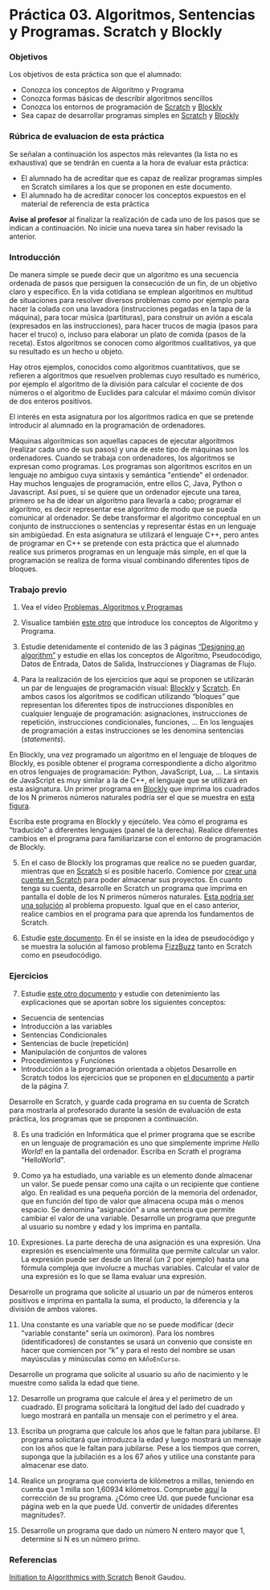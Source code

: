 # Práctica 03. Algoritmos, Sentencias y Programas. Scratch y Blockly

### Objetivos
Los objetivos de esta práctica son que el alumnado:

* Conozca los conceptos de Algoritmo y Programa
* Conozca formas básicas de describir algoritmos sencillos
* Conozca los entornos de programación de [Scratch](https://scratch.mit.edu/) y [Blockly](https://developers.google.com/blockly)
* Sea capaz de desarrollar programas simples en [Scratch](https://scratch.mit.edu/) y [Blockly](https://developers.google.com/blockly)

### Rúbrica de evaluacion de esta práctica
Se señalan a continuación los aspectos más relevantes (la lista no es exhaustiva)
que se tendrán en cuenta a la hora de evaluar esta práctica:
* El alumnado ha de acreditar que es capaz de realizar programas simples en Scratch similares a los que se
  proponen en este documento.
* El alumnado ha de acreditar conocer los conceptos expuestos en el material de referencia de esta práctica

**Avise al profesor** al finalizar la realización de cada uno de los pasos que se indican a continuación. No inicie una nueva tarea sin haber revisado la anterior.
### Introducción
De manera simple se puede decir que un algoritmo es una secuencia ordenada de pasos que persiguen la consecución de un fin, de un objetivo claro y especifico.
En la vida cotidiana se emplean algoritmos en multitud de situaciones para resolver diversos problemas como por ejemplo para 
hacer la colada con una lavadora (instrucciones pegadas en la tapa de la máquina), 
para tocar música (partituras), para construir un avión a escala (expresados en las instrucciones), 
para hacer trucos de magia (pasos para hacer el truco) o, incluso para elaborar un plato de comida (pasos de la receta). 
Estos algoritmos se conocen como algoritmos cualitativos, ya que su resultado es un hecho u objeto.

Hay otros ejemplos, conocidos como algoritmos cuantitativos, que se refieren a algoritmos que resuelven problemas cuyo resultado es numérico, 
por ejemplo el algoritmo de la división para calcular el cociente de dos números o el algoritmo de Euclides para calcular el máximo común divisor de dos enteros positivos.

El interés en esta asignatura por los algoritmos radica en que se pretende introducir al alumnado en la
programación de ordenadores.

Máquinas algorítmicas son aquellas capaces de ejecutar algoritmos (realizar cada uno de sus pasos) y una de este tipo de máquinas son los ordenadores. 
Cuando se trabaja con ordenadores, los algoritmos se expresan como programas. 
Los programas son algoritmos escritos en un lenguaje no ambiguo cuya sintaxis y semántica "entiende" el ordenador. 
Hay muchos lenguajes de programación, entre ellos C, Java, Python o Javascript. 
Así pues, si se quiere que un ordenador ejecute una tarea, primero se ha de idear un algoritmo para llevarla a cabo; 
programar el algoritmo, es decir representar ese algoritmo de modo que se pueda comunicar al ordenador. 
Se debe transformar el algoritmo conceptual en un conjunto de instrucciones o sentencias y representar éstas en un lenguaje sin ambigüedad. 
En esta asignatura se utilizará el lenguaje C++, pero antes de programar en C++ se pretende con esta práctica que
el alumnado realice sus primeros programas en un lenguaje más simple, en el que la programación se realiza de
forma visual combinando diferentes tipos de bloques.

### Trabajo previo
1. Vea el vídeo [Problemas, Algoritmos y
Programas](https://media.upv.es/#/portal/video/a8d70173-71c5-884e-8308-f72541d8d7c8)

2. Visualice también [este otro](http://www.upv.es/visor/media/26c336b0-19d1-2648-be94-f0d72d9af755/c) que
introduce los conceptos de Algoritmo y Programa.

3. Estudie detenidamente el contenido de las 3 páginas [“Designing an algorithm”](https://www.bbc.co.uk/bitesize/guides/z3bq7ty/revision/1)
y estudie en ellas los conceptos de Algoritmo, Pseudocódigo, Datos de Entrada, Datos de Salida, Instrucciones y Diagramas de Flujo.

4. Para la realización de los ejercicios que aquí se proponen se utilizarán un par de lenguajes de programación visual: [Blockly](https://developers.google.com/blockly)
y [Scratch](https://scratch.mit.edu/). 
En ambos casos los algoritmos se codifican utilizando “bloques” que representan los diferentes tipos de instrucciones disponibles en cualquier lenguaje de programación: 
asignaciones, instrucciones de repetición, instrucciones condicionales, funciones, ...
En los lenguajes de programación a estas instrucciones se les denomina sentencias (*statements*).

En Blockly, una vez programado un algoritmo en el lenguaje de bloques de Blockly, es posible obtener el programa correspondiente a dicho algoritmo en 
otros lenguajes de programación: Python, JavaScript, Lua, ...
La sintaxis de JavaScript es muy similar a la de C++, el lenguaje que se utilizará en esta asignatura.
Un primer programa en [Blockly](https://developers.google.com/blockly) que imprima los cuadrados de los N primeros números naturales 
podría ser el que se muestra en [esta figura](https://raw.githubusercontent.com/fsande/IB-P03-Algorithms-Programs/master/blockly1.png).

Escriba este programa en Blockly y ejecútelo. 
Vea cómo el programa es “traducido” a diferentes lenguajes (panel de la derecha). 
Realice diferentes cambios en el programa para familiarizarse con el entorno de programación de Blockly.

5. En el caso de Blockly los programas que realice no se pueden guardar, mientras que en [Scratch](https://scratch.mit.edu/) sí es posible hacerlo. 
Comience por [crear una cuenta en Scratch](https://scratch.mit.edu/join) para poder almacenar sus proyectos. 
En cuanto tenga su cuenta, desarrolle en Scratch un programa que imprima en pantalla el doble de los N primeros números naturales. 
[Esta podría ser una solución](https://scratch.mit.edu/projects/406186813/editor/) al problema propuesto. 
Igual que en el caso anterior, realice cambios en el programa para que aprenda los fundamentos de Scratch.

6. Estudie [este documento](https://www.futurelearn.com/courses/block-to-text-based-programming/0/steps/39492). 
En él se insiste en la idea de pseudocódigo y se muestra la solución al famoso problema [FizzBuzz](https://en.wikipedia.org/wiki/Fizz_buzz)
tanto en Scratch como en pseudocódigo.

### Ejercicios 
7. Estudie [este otro documento](http://www.agropolis.org/miss-abms/initiationto-algorithmics-with-scratch.pdf)
y estudie con detenimiento las explicaciones que se aportan sobre los siguientes conceptos:
* Secuencia de sentencias
* Introducción a las variables
* Sentencias Condicionales
* Sentencias de bucle (repetición)
* Manipulación de conjuntos de valores
* Procedimientos y Funciones 
* Introducción a la programación orientada a objetos
Desarrolle en Scratch todos los ejercicios que se proponen en [el documento](http://www.agropolis.org/miss-abms/initiationto-algorithmics-with-scratch.pdf)
a partir de la página 7.

Desarrolle en Scratch, y guarde cada programa en su cuenta de Scratch para mostrarla al profesorado durante la
sesión de evaluación de esta práctica, los programas que se proponen a continuación.

8. Es una tradición en Informática que el primer programa que se escribe en un lenguaje de programación es uno
que simplemente imprime *Hello World!* en la pantalla del ordenador.
Escriba en Scrath el programa "HelloWorld".

9. Como ya ha estudiado, una variable es un elemento donde almacenar un valor. 
Se puede pensar como una cajita o un recipiente que contiene algo. 
En realidad es una pequeña porción de la memoria del ordenador, que en función del tipo de valor que almacena ocupa más o menos espacio.
Se denomina "asignación" a una sentencia que permite cambiar el valor de una variable. 
Desarrolle un programa que pregunte al usuario su nombre y edad y los imprima en pantalla.

10. Expresiones. 
La parte derecha de una asignación es una expresión. 
Una expresión es esencialmente una fórmulita que permite calcular un valor. 
La expresión puede ser desde un literal (un 2 por ejemplo) hasta una fórmula compleja que involucre a muchas variables. 
Calcular el valor de una expresión es lo que se llama evaluar una expresión.

Desarrolle un programa que solicite al usuario un par de números enteros positivos e imprima en pantalla la
suma, el producto, la diferencia y la división de ambos valores.

11. Una constante es una variable que no se puede modificar (decir "variable constante" sería un oxímoron). 
Para los nombres (identificadores) de constantes se usará un convenio que consiste en hacer que comiencen por “k” 
y para el resto del nombre se usan mayúsculas y minúsculas como en `kAñoEnCurso`.

Desarrolle un programa que solicite al usuario su año de nacimiento y le muestre como salida la edad que
tiene.

12. Desarrolle un programa que calcule el área y el perímetro de un cuadrado. 
El programa solicitará la longitud del lado del cuadrado y luego mostrará en pantalla un mensaje con el perímetro y el área.

13. Escriba un programa que calcule los años que le faltan para jubilarse. 
El programa solicitará que introduzca la edad y luego mostrará un mensaje con los años que le faltan para jubilarse. 
Pese a los tiempos que corren, suponga que la jubilación es a los 67 años y utilice una constante para
almacenar ese dato.

14. Realice un programa que convierta de kilómetros a millas, teniendo en cuenta que 1 milla son 1,60934 kilómetros. 
Compruebe [aquí](https://www.metric-conversions.org/es/longitud/millas-a-kilometros.htm) la corrección de su programa.
¿Cómo cree Ud. que puede funcionar esa página web en la que puede Ud. convertir de unidades diferentes
magnitudes?.

15. Desarrolle un programa que dado un número N entero mayor que 1, determine si N es un número primo.

### Referencias
[Initiation to Algorithmics with
Scratch](https://drive.google.com/file/d/1DIU-bqgAurT-F9Ltnlam9QYWaZVeLlRJ/view?usp=sharing) Benoit Gaudou.



